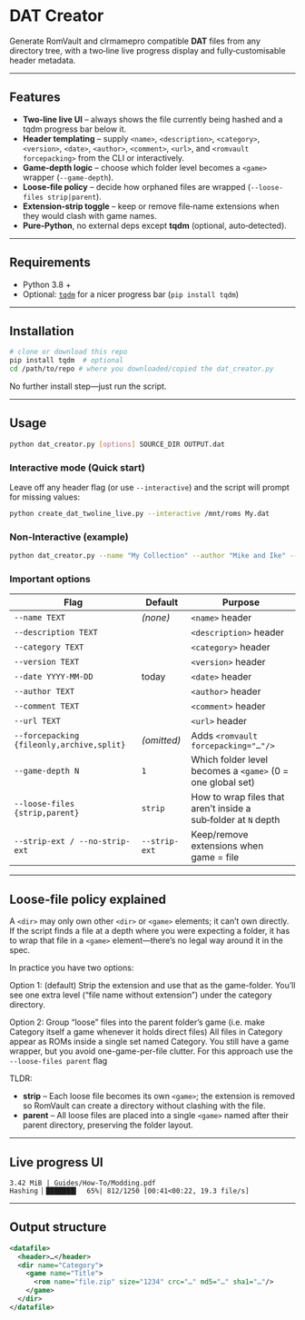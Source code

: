 # DAT Creator

Generate RomVault and clrmamepro compatible **DAT** files from any directory tree, with a two‑line live progress display and fully‑customisable header metadata.

---

##  Features

- **Two‑line live UI** – always shows the file currently being hashed and a tqdm progress bar below it.
- **Header templating** – supply `<name>`, `<description>`, `<category>`, `<version>`, `<date>`, `<author>`, `<comment>`, `<url>`, and `<romvault forcepacking>` from the CLI or interactively.
- **Game‑depth logic** – choose which folder level becomes a `<game>` wrapper (`--game-depth`).
- **Loose‑file policy** – decide how orphaned files are wrapped (`--loose-files strip|parent`).
- **Extension‑strip toggle** – keep or remove file‑name extensions when they would clash with game names.
- **Pure‑Python**, no external deps except **tqdm** (optional, auto‑detected).

---

##  Requirements

- Python 3.8 +
- Optional: [`tqdm`](https://pypi.org/project/tqdm/) for a nicer progress bar (`pip install tqdm`)

---

##  Installation

```bash
# clone or download this repo
pip install tqdm  # optional
cd /path/to/repo # where you downloaded/copied the dat_creator.py
```

No further install step—just run the script.

---

##  Usage

```bash
python dat_creator.py [options] SOURCE_DIR OUTPUT.dat
```

###  Interactive mode (Quick start)

Leave off any header flag (or use `--interactive`) and the script will prompt for missing values:

```bash
python create_dat_twoline_live.py --interactive /mnt/roms My.dat
```

###  Non-Interactive (example)

```bash
python dat_creator.py --name "My Collection" --author "Mike and Ike" --game-depth 2 --loose-files parent /mnt/stuff MyCollection.dat
```

###  Important options

| Flag                                      | Default       | Purpose                                                        |
| ----------------------------------------- | ------------- | -------------------------------------------------------------- |
| `--name TEXT`                             | *(none)*      | `<name>` header                                                |
| `--description TEXT`                      |               | `<description>` header                                         |
| `--category TEXT`                         |               | `<category>` header                                            |
| `--version TEXT`                          |               | `<version>` header                                             |
| `--date YYYY-MM-DD`                       | today         | `<date>` header                                                |
| `--author TEXT`                           |               | `<author>` header                                              |
| `--comment TEXT`                          |               | `<comment>` header                                             |
| `--url TEXT`                              |               | `<url>` header                                                 |
| `--forcepacking {fileonly,archive,split}` | *(omitted)*   | Adds `<romvault forcepacking="…"/>`                            |
| `--game-depth N`                          | `1`           | Which folder level becomes a `<game>` (0 = one global set)     |
| `--loose-files {strip,parent}`            | `strip`       | How to wrap files that aren’t inside a sub‑folder at `N` depth |
| `--strip-ext / --no-strip-ext`            | `--strip-ext` | Keep/remove extensions when game = file                        |

---

##  Loose‑file policy explained

A `<dir>` may only own other `<dir>` or `<game>` elements; it can’t own <rom> directly. If the script finds a file at a depth where you were expecting a folder, it has to wrap that file in a `<game>` element—there’s no legal way around it in the spec.

In practice you have two options:

Option 1:
(default) Strip the extension and use that as the game-folder.	You’ll see one extra level (“file name without extension”) under the category directory.

Option 2:
Group “loose” files into the parent folder’s game
(i.e. make Category itself a game whenever it holds direct files)	All files in Category appear as ROMs inside a single set named Category. You still have a game wrapper, but you avoid one-game-per-file clutter.
For this approach use the `--loose-files parent` flag

TLDR:
- **strip** – Each loose file becomes its own `<game>`; the extension is removed so RomVault can create a directory without clashing with the file.
- **parent** – All loose files are placed into a single `<game>` named after their parent directory, preserving the folder layout.
---

##  Live progress UI

```
3.42 MiB | Guides/How‑To/Modding.pdf
Hashing ▏███████▍  65%| 812/1250 [00:41<00:22, 19.3 file/s]
```
---
##  Output structure

```xml
<datafile>
  <header>…</header>
  <dir name="Category">
    <game name="Title">
      <rom name="file.zip" size="1234" crc="…" md5="…" sha1="…"/>
    </game>
  </dir>
</datafile>
```

